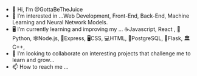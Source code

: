 - 👋 Hi, I’m @GottaBeTheJuice
- 👀 I’m interested in ...Web Development, Front-End, Back-End, Machine Learning and Neural Network Models.
- 🖥️ I’m currently learning and improving my ... :coffee:Javascript, React , 🐍Python, 🕸️Node.js, 🚄Express, 🖥️CSS, 💻HTML, 🐘PostgreSQL, 🍶Flask, :classical_building: C++,
- 💞️ I’m looking to collaborate on interesting projects that challenge me to learn and grow...
- 📫 How to reach me ...

<!---
GottaBeTheJuice/GottaBeTheJuice is a ✨ special ✨ repository because its `README.md` (this file) appears on your GitHub profile.
You can click the Preview link to take a look at your changes.
--->


